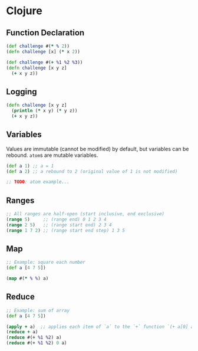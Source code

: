 # Clojure

## Function Declaration
``` clojure
(def challenge #(* % 2))
(defn challenge [x] (* x 2))

(def challenge #(+ %1 %2 %3))
(defn challenge [x y z]
  (+ x y z))
```

## Logging
``` clojure
(defn challenge [x y z]
  (println (* x y) (* y z))
  (+ x y z))
```

## Variables
Values are immutable (cannot be modified) by default, but variables can be rebound.
`atom`s are mutable variables.
``` clojure
(def a 1) ;; a = 1
(def a 2) ;; a rebound to 2 (original value of 1 is not modified)

;; TODO: atom example...
```

## Ranges
``` clojure
;; All ranges are half-open (start inclusive, end exclusive)
(range 5)     ;; (range end) 0 1 2 3 4
(range 2 5)   ;; (range start end) 2 3 4
(range 1 7 2) ;; (range start end step) 1 3 5
```

## Map
``` clojure
;; Example: square each number
(def a [4 7 5])

(map #(* % %) a)
```

## Reduce
``` clojure
;; Example: sum of array
(def a [4 7 5])

(apply + a)  ;; applies each item of `a` to the `+` function `(+ a[0] a[1] ...)`
(reduce + a)
(reduce #(+ %1 %2) a)
(reduce #(+ %1 %2) 0 a)
```
